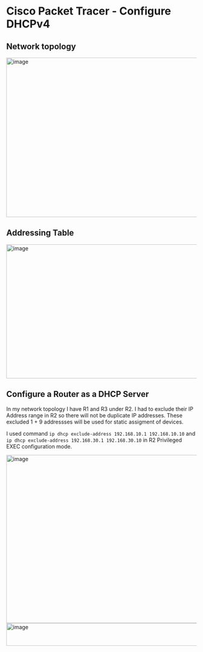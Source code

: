 # Cisco Packet Tracer - Configure DHCPv4

## Network topology

<img width="767" height="421" alt="image" src="https://github.com/user-attachments/assets/d911eefe-f2a8-41eb-8cf6-dca8d66523d8" />


## Addressing Table 

<img width="711" height="354" alt="image" src="https://github.com/user-attachments/assets/2bd5f0d6-ec0b-4d2f-ad09-9a76a003a359" />

## Configure a Router as a DHCP Server 

In my network topology I have R1 and R3 under R2. I had to exclude their IP Address range in R2 so there will not be duplicate IP addresses. These excluded 1 + 9 addressses will be used for static assigment of devices. 

I used command `ip dhcp exclude-address 192.168.10.1 192.168.10.10` and `ip dhcp exclude-address 192.168.30.1 192.168.30.10` in R2 Privileged EXEC configuration mode.


<img width="638" height="444" alt="image" src="https://github.com/user-attachments/assets/a07d66f4-a19e-4c88-b5aa-4cd21c24e847" />

<img width="633" height="60" alt="image" src="https://github.com/user-attachments/assets/a20e6cfa-f743-4a87-bce7-29668ee741c2" />

